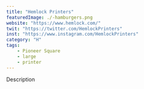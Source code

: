 ```yaml
---
title: "Hemlock Printers"
featuredImage: ./-hamburgers.png
website: "https://www.hemlock.com/"
twit: "https://twitter.com/HemlockPrinters"
inst: "https://www.instagram.com/HemlockPrinters"
category: "H"
tags:
    - Pioneer Square
    - large
    - printer
---
```


Description
